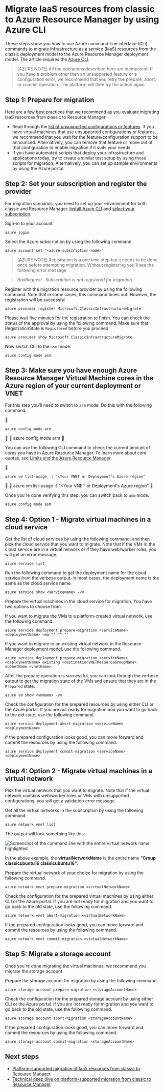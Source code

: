 <!-- not suitable for Mooncake -->

<properties
	pageTitle="Migrate IaaS resources from classic to Azure Resource Manager by using Azure CLI | Azure"
	description="This article walks through the platform-supported migration of resources from classic to Azure Resource Manager by using Azure CLI"
	services="virtual-machines-linux"
	documentationCenter=""
	authors="cynthn"
	manager="timlt"
	editor=""
	tags="azure-resource-manager"/>

<tags
	ms.service="virtual-machines-linux"
	ms.workload="infrastructure-services"
	ms.tgt_pltfrm="vm-linux"
	ms.devlang="na"
	ms.topic="article"
	ms.date="07/19/2016"
	wacn.date=""
	ms.author="cynthn"/>

# Migrate IaaS resources from classic to Azure Resource Manager by using Azure CLI

These steps show you how to use Azure command-line interface (CLI) commands to migrate infrastructure as a service (IaaS) resources from the classic deployment model to the Azure Resource Manager deployment model. The article requires the [Azure CLI](/documentation/articles/xplat-cli-install/).

>[AZURE.NOTE] All the operations described here are idempotent. If you have a problem other than an unsupported feature or a configuration error, we recommend that you retry the prepare, abort, or commit operation. The platform will then try the action again.

## Step 1: Prepare for migration

Here are a few best practices that we recommend as you evaluate migrating IaaS resources from classic to Resource Manager:

- Read through the [list of unsupported configurations or features](/documentation/articles/virtual-machines-windows-migration-classic-resource-manager/). If you have virtual machines that use unsupported configurations or features, we recommend that you wait for the feature/configuration support to be announced. Alternatively, you can remove that feature or move out of that configuration to enable migration if it suits your needs.
-	If you have automated scripts that deploy your infrastructure and applications today, try to create a similar test setup by using those scripts for migration. Alternatively, you can set up sample environments by using the Azure portal.

## Step 2: Set your subscription and register the provider

For migration scenarios, you need to set up your environment for both classic and Resource Manager. [Install Azure CLI](/documentation/articles/xplat-cli-install/) and [select your subscription](/documentation/articles/xplat-cli-connect/).

Sign-in to your account.
	
	azure login

Select the Azure subscription by using the following command.

	azure account set "<azure-subscription-name>"

>[AZURE.NOTE] Registration is a one time step but it needs to be done once before attempting migration. Without registering you'll see the following error message 

>	*BadRequest : Subscription is not registered for migration.* 

Register with the migration resource provider by using the following command. Note that in some cases, this command times out. However, the registration will be successful.

	azure provider register Microsoft.ClassicInfrastructureMigrate

Please wait five minutes for the registration to finish. You can check the status of the approval by using the following command. Make sure that RegistrationState is `Registered` before you proceed.

	azure provider show Microsoft.ClassicInfrastructureMigrate

Now switch CLI to the `asm` mode.

	azure config mode asm

## Step 3: Make sure you have enough Azure Resource Manager Virtual Machine cores in the Azure region of your current deployment or VNET

For this step you'll need to switch to `arm` mode. Do this with the following command.


```
azure config mode arm
```


	azure config mode arm


You can use the following CLI command to check the current amount of cores you have in Azure Resource Manager. To learn more about core quotas, see [Limits and the Azure Resource Manager](/documentation/articles/azure-subscription-service-limits/#limits-and-the-azure-resource-manager)


```
azure vm list-usage -l "<Your VNET or Deployment's Azure region"
```


	azure vm list-usage -l "<Your VNET or Deployment's Azure region"


Once you're done verifying this step, you can switch back to `asm` mode.

	azure config mode asm


## Step 4: Option 1 - Migrate virtual machines in a cloud service 

Get the list of cloud services by using the following command, and then pick the cloud service that you want to migrate. Note that if the VMs in the cloud service are in a virtual network or if they have web/worker roles, you will get an error message.

	azure service list

Run the following command to get the deployment name for the cloud service from the verbose output. In most cases, the deployment name is the same as the cloud service name.

	azure service show <serviceName> -vv

Prepare the virtual machines in the cloud service for migration. You have two options to choose from.

If you want to migrate the VMs to a platform-created virtual network, use the following command.

	azure service deployment prepare-migration <serviceName> <deploymentName> new "" "" ""

If you want to migrate to an existing virtual network in the Resource Manager deployment model, use the following command.

	azure service deployment prepare-migration <serviceName> <deploymentName> existing <destinationVNETResourceGroupName> subnetName <vnetName>

After the prepare operation is successful, you can look through the verbose output to get the migration state of the VMs and ensure that they are in the `Prepared` state.

	azure vm show <vmName> -vv

Check the configuration for the prepared resources by using either CLI or the Azure portal. If you are not ready for migration and you want to go back to the old state, use the following command.

	azure service deployment abort-migration <serviceName> <deploymentName>

If the prepared configuration looks good, you can move forward and commit the resources by using the following command.

	azure service deployment commit-migration <serviceName> <deploymentName>


	
## Step 4: Option 2 -  Migrate virtual machines in a virtual network

Pick the virtual network that you want to migrate. Note that if the virtual network contains web/worker roles or VMs with unsupported configurations, you will get a validation error message.

Get all the virtual networks in the subscription by using the following command.

	azure network vnet list
	
The output will look something like this:

![Screenshot of the command line with the entire virtual network name highlighted.](./media/virtual-machines-linux-cli-migration-classic-resource-manager/vnet.png)

In the above example, the **virtualNetworkName** is the entire name **"Group classicubuntu16 classicubuntu16"**.

Prepare the virtual network of your choice for migration by using the following command.

	azure network vnet prepare-migration <virtualNetworkName>

Check the configuration for the prepared virtual machines by using either CLI or the Azure portal. If you are not ready for migration and you want to go back to the old state, use the following command.

	azure network vnet abort-migration <virtualNetworkName>

If the prepared configuration looks good, you can move forward and commit the resources by using the following command.

	azure network vnet commit-migration <virtualNetworkName>

## Step 5: Migrate a storage account

Once you're done migrating the virtual machines, we recommend you migrate the storage account.

Prepare the storage account for migration by using the following command

	azure storage account prepare-migration <storageAccountName>

Check the configuration for the prepared storage account by using either CLI or the Azure portal. If you are not ready for migration and you want to go back to the old state, use the following command.

	azure storage account abort-migration <storageAccountName>

If the prepared configuration looks good, you can move forward and commit the resources by using the following command.

	azure storage account commit-migration <storageAccountName>

## Next steps

- [Platform-supported migration of IaaS resources from classic to Resource Manager](/documentation/articles/virtual-machines-windows-migration-classic-resource-manager/)
- [Technical deep dive on platform-supported migration from classic to Resource Manager](/documentation/articles/virtual-machines-windows-migration-classic-resource-manager-deep-dive/)
